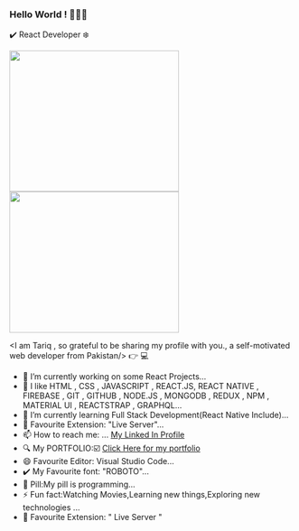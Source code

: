  ### Hello World ! 👋😄👋
 ✔️ React Developer ❄️

<img width="300" height="250" src="https://media.giphy.com/media/xT9IgzoKnwFNmISR8I/giphy.gif" />
<img width="300" height="250" src="https://raw.githubusercontent.com/abhisheknaiidu/abhisheknaiidu/master/code.gif" />


 <I am Tariq , so grateful to be sharing my profile with you., a self-motivated web developer from Pakistan/> 👉 💻 

- 🔭 I’m currently working on some React Projects...
- 💙 I like HTML , CSS , JAVASCRIPT , REACT.JS, REACT NATIVE , FIREBASE , GIT , GITHUB , NODE.JS , MONGODB , REDUX , NPM , MATERIAL UI , REACTSTRAP , GRAPHQL...
- 🌱 I’m currently learning Full Stack Development(React Native Include)...
- 💌 Favourite Extension: "Live Server"...
- 📫 How to reach me: ... [My Linked In Profile](https://www.linkedin.com/in/mohammad-tariq-0a62a41b9)
- 🔍 My PORTFOLIO:☑️  [Click Here for my portfolio]( http://tariq-developer.surge.sh)
- 😄 Favourite Editor: Visual Studio Code...
- ✔️ My Favourite font: "ROBOTO"...
- 💊 Pill:My pill is programming...
- ⚡ Fun fact:Watching Movies,Learning new things,Exploring new technologies ...
- 💯 Favourite Extension: " Live Server " 





